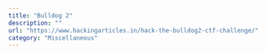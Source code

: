 ```yaml
---
title: "Bulldog 2"
description: ""
url: "https://www.hackingarticles.in/hack-the-bulldog2-ctf-challenge/"
category: "Miscellaneous"
---
```

